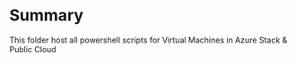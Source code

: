 # Summary

This folder host all powershell scripts for Virtual Machines in Azure Stack & Public Cloud
